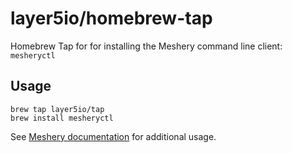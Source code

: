 # layer5io/homebrew-tap
Homebrew Tap for for installing the Meshery command line client: `mesheryctl`

## Usage

```
brew tap layer5io/tap
brew install mesheryctl
```

See [Meshery documentation](https://meshery.layer5.io/docs/installation) for additional usage.
